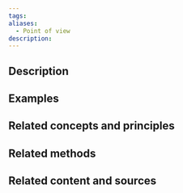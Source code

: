 ```yaml
---
tags: 
aliases:
  - Point of view
description:
---
```


## Description


## Examples 


## Related concepts and principles


## Related methods


## Related content and sources
